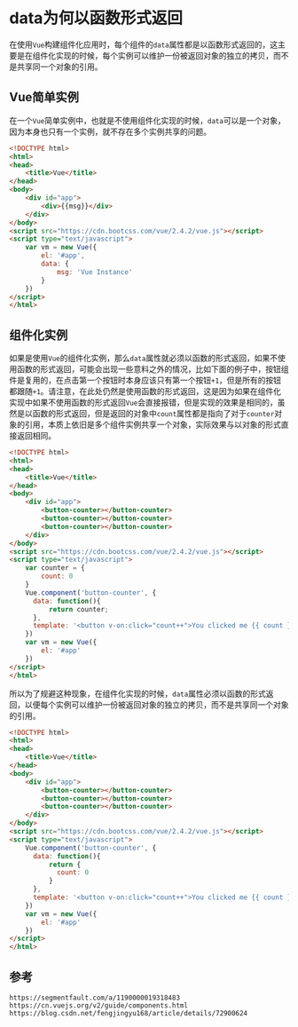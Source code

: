 # data为何以函数形式返回
在使用`Vue`构建组件化应用时，每个组件的`data`属性都是以函数形式返回的，这主要是在组件化实现的时候，每个实例可以维护一份被返回对象的独立的拷贝，而不是共享同一个对象的引用。

## Vue简单实例
在一个`Vue`简单实例中，也就是不使用组件化实现的时候，`data`可以是一个对象，因为本身也只有一个实例，就不存在多个实例共享的问题。

```html
<!DOCTYPE html>
<html>
<head>
    <title>Vue</title>
</head>
<body>
    <div id="app">
        <div>{{msg}}</div>
    </div>
</body>
<script src="https://cdn.bootcss.com/vue/2.4.2/vue.js"></script>
<script type="text/javascript">
    var vm = new Vue({
        el: '#app',
        data: {
            msg: 'Vue Instance'
        }
    })
</script>
</html>
```

## 组件化实例
如果是使用`Vue`的组件化实例，那么`data`属性就必须以函数的形式返回，如果不使用函数的形式返回，可能会出现一些意料之外的情况，比如下面的例子中，按钮组件是复用的，在点击第一个按钮时本身应该只有第一个按钮`+1`，但是所有的按钮都跟随`+1`。请注意，在此处仍然是使用函数的形式返回，这是因为如果在组件化实现中如果不使用函数的形式返回`Vue`会直接报错，但是实现的效果是相同的，虽然是以函数的形式返回，但是返回的对象中`count`属性都是指向了对于`counter`对象的引用，本质上依旧是多个组件实例共享一个对象，实际效果与以对象的形式直接返回相同。

```html
<!DOCTYPE html>
<html>
<head>
    <title>Vue</title>
</head>
<body>
    <div id="app">
        <button-counter></button-counter>
        <button-counter></button-counter>
        <button-counter></button-counter>
    </div>
</body>
<script src="https://cdn.bootcss.com/vue/2.4.2/vue.js"></script>
<script type="text/javascript">
    var counter = {
        count: 0
    }
    Vue.component('button-counter', {
      data: function(){
          return counter;
      },
      template: '<button v-on:click="count++">You clicked me {{ count }} times.</button>'
    })
    var vm = new Vue({
        el: '#app'
    })
</script>
</html>
```

所以为了规避这种现象，在组件化实现的时候，`data`属性必须以函数的形式返回，以便每个实例可以维护一份被返回对象的独立的拷贝，而不是共享同一个对象的引用。


```html
<!DOCTYPE html>
<html>
<head>
    <title>Vue</title>
</head>
<body>
    <div id="app">
        <button-counter></button-counter>
        <button-counter></button-counter>
        <button-counter></button-counter>
    </div>
</body>
<script src="https://cdn.bootcss.com/vue/2.4.2/vue.js"></script>
<script type="text/javascript">
    Vue.component('button-counter', {
      data: function(){
          return {
            count: 0
          }
      },
      template: '<button v-on:click="count++">You clicked me {{ count }} times.</button>'
    })
    var vm = new Vue({
        el: '#app'
    })
</script>
</html>
```



## 参考

```
https://segmentfault.com/a/1190000019318483
https://cn.vuejs.org/v2/guide/components.html
https://blog.csdn.net/fengjingyu168/article/details/72900624
```
